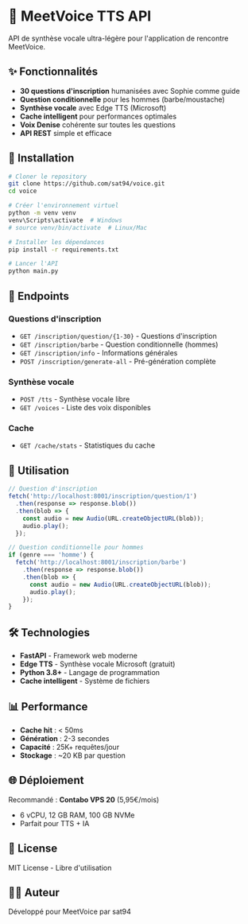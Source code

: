 # 🎵 MeetVoice TTS API

API de synthèse vocale ultra-légère pour l'application de rencontre MeetVoice.

## ✨ Fonctionnalités

- **30 questions d'inscription** humanisées avec Sophie comme guide
- **Question conditionnelle** pour les hommes (barbe/moustache)
- **Synthèse vocale** avec Edge TTS (Microsoft)
- **Cache intelligent** pour performances optimales
- **Voix Denise** cohérente sur toutes les questions
- **API REST** simple et efficace

## 🚀 Installation

```bash
# Cloner le repository
git clone https://github.com/sat94/voice.git
cd voice

# Créer l'environnement virtuel
python -m venv venv
venv\Scripts\activate  # Windows
# source venv/bin/activate  # Linux/Mac

# Installer les dépendances
pip install -r requirements.txt

# Lancer l'API
python main.py
```

## 📡 Endpoints

### Questions d'inscription
- `GET /inscription/question/{1-30}` - Questions d'inscription
- `GET /inscription/barbe` - Question conditionnelle (hommes)
- `GET /inscription/info` - Informations générales
- `POST /inscription/generate-all` - Pré-génération complète

### Synthèse vocale
- `POST /tts` - Synthèse vocale libre
- `GET /voices` - Liste des voix disponibles

### Cache
- `GET /cache/stats` - Statistiques du cache

## 🎯 Utilisation

```javascript
// Question d'inscription
fetch('http://localhost:8001/inscription/question/1')
  .then(response => response.blob())
  .then(blob => {
    const audio = new Audio(URL.createObjectURL(blob));
    audio.play();
  });

// Question conditionnelle pour hommes
if (genre === 'homme') {
  fetch('http://localhost:8001/inscription/barbe')
    .then(response => response.blob())
    .then(blob => {
      const audio = new Audio(URL.createObjectURL(blob));
      audio.play();
    });
}
```

## 🛠️ Technologies

- **FastAPI** - Framework web moderne
- **Edge TTS** - Synthèse vocale Microsoft (gratuit)
- **Python 3.8+** - Langage de programmation
- **Cache intelligent** - Système de fichiers

## 📊 Performance

- **Cache hit** : < 50ms
- **Génération** : 2-3 secondes
- **Capacité** : 25K+ requêtes/jour
- **Stockage** : ~20 KB par question

## 🌐 Déploiement

Recommandé : **Contabo VPS 20** (5,95€/mois)
- 6 vCPU, 12 GB RAM, 100 GB NVMe
- Parfait pour TTS + IA

## 📝 License

MIT License - Libre d'utilisation

## 👨‍💻 Auteur

Développé pour MeetVoice par sat94
